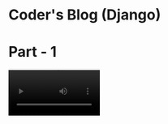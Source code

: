 # Coder's Blog (Django)

# Part - 1
<video src='sample_videos\Coder-s-Blog-part-1.webm' width="180" />

# Part - 2
<video src='sample_videos\Coder-s-Blog-part-2.mp4' width="180">

# Part - 3
<video src='sample_videos\Coder-s-Blog-Admin-Panel-part-3.mp4' width="180">

# Part - 4
<video src='sample_videos\Coders_blog_payment-part-4.mp4' width="180">